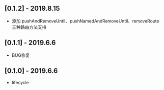 ## [0.1.2] - 2019.8.15

* 添加 pushAndRemoveUntil、pushNamedAndRemoveUntil、removeRoute 三种路由方法支持

## [0.1.1] - 2019.6.6

* BUG修复

## [0.1.0] - 2019.6.6

* lifecycle
